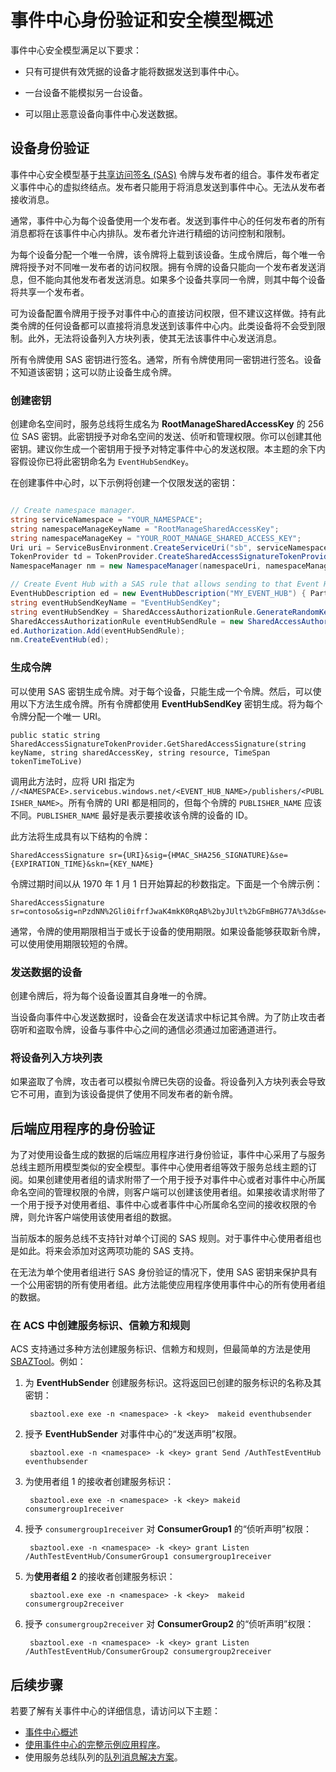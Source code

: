 <properties 
   pageTitle="事件中心身份验证和安全模型概述 | Azure"
   description="事件中心常见问题"
   services="event-hubs"
   documentationCenter="na"
   authors="sethmanheim"
   manager="timlt"
   editor="" />
<tags 
   ms.service="event-hubs"
   ms.date="10/07/2015"
   wacn.date="10/22/2015" />

# 事件中心身份验证和安全模型概述

事件中心安全模型满足以下要求：

- 只有可提供有效凭据的设备才能将数据发送到事件中心。

- 一台设备不能模拟另一台设备。

- 可以阻止恶意设备向事件中心发送数据。

## 设备身份验证

事件中心安全模型基于[共享访问签名 (SAS)](https://msdn.microsoft.com/zh-cn/library/dn170477.aspx) 令牌与发布者的组合。事件发布者定义事件中心的虚拟终结点。发布者只能用于将消息发送到事件中心。无法从发布者接收消息。

通常，事件中心为每个设备使用一个发布者。发送到事件中心的任何发布者的所有消息都将在该事件中心内排队。发布者允许进行精细的访问控制和限制。

为每个设备分配一个唯一令牌，该令牌将上载到该设备。生成令牌后，每个唯一令牌将授予对不同唯一发布者的访问权限。拥有令牌的设备只能向一个发布者发送消息，但不能向其他发布者发送消息。如果多个设备共享同一令牌，则其中每个设备将共享一个发布者。

可为设备配置令牌用于授予对事件中心的直接访问权限，但不建议这样做。持有此类令牌的任何设备都可以直接将消息发送到该事件中心内。此类设备将不会受到限制。此外，无法将设备列入方块列表，使其无法该事件中心发送消息。

所有令牌使用 SAS 密钥进行签名。通常，所有令牌使用同一密钥进行签名。设备不知道该密钥；这可以防止设备生成令牌。

### 创建密钥

创建命名空间时，服务总线将生成名为 **RootManageSharedAccessKey** 的 256 位 SAS 密钥。此密钥授予对命名空间的发送、侦听和管理权限。你可以创建其他密钥。建议你生成一个密钥用于授予对特定事件中心的发送权限。本主题的余下内容假设你已将此密钥命名为 `EventHubSendKey`。

在创建事件中心时，以下示例将创建一个仅限发送的密钥：

```C#

// Create namespace manager.
string serviceNamespace = "YOUR_NAMESPACE";
string namespaceManageKeyName = "RootManageSharedAccessKey";
string namespaceManageKey = "YOUR_ROOT_MANAGE_SHARED_ACCESS_KEY";
Uri uri = ServiceBusEnvironment.CreateServiceUri("sb", serviceNamespace, string.Empty);
TokenProvider td = TokenProvider.CreateSharedAccessSignatureTokenProvider(namespaceManageKeyName, namespaceManageKey);
NamespaceManager nm = new NamespaceManager(namespaceUri, namespaceManageTokenProvider);

// Create Event Hub with a SAS rule that allows sending to that Event Hub.
EventHubDescription ed = new EventHubDescription("MY_EVENT_HUB") { PartitionCount = 32 };
string eventHubSendKeyName = "EventHubSendKey";
string eventHubSendKey = SharedAccessAuthorizationRule.GenerateRandomKey();
SharedAccessAuthorizationRule eventHubSendRule = new SharedAccessAuthorizationRule(eventHubSendKeyName, eventHubSendKey, new[] { AccessRights.Send });
ed.Authorization.Add(eventHubSendRule); 
nm.CreateEventHub(ed);

```

### 生成令牌

可以使用 SAS 密钥生成令牌。对于每个设备，只能生成一个令牌。然后，可以使用以下方法生成令牌。所有令牌都使用 **EventHubSendKey** 密钥生成。将为每个令牌分配一个唯一 URI。

	public static string SharedAccessSignatureTokenProvider.GetSharedAccessSignature(string keyName, string sharedAccessKey, string resource, TimeSpan tokenTimeToLive)

调用此方法时，应将 URI 指定为 `//<NAMESPACE>.servicebus.windows.net/<EVENT_HUB_NAME>/publishers/<PUBLISHER_NAME>`。所有令牌的 URI 都是相同的，但每个令牌的 `PUBLISHER_NAME` 应该不同。`PUBLISHER_NAME` 最好是表示要接收该令牌的设备的 ID。

此方法将生成具有以下结构的令牌：

	SharedAccessSignature sr={URI}&sig={HMAC_SHA256_SIGNATURE}&se={EXPIRATION_TIME}&skn={KEY_NAME}

令牌过期时间以从 1970 年 1 月 1 日开始算起的秒数指定。下面是一个令牌示例：

	SharedAccessSignature sr=contoso&sig=nPzdNN%2Gli0ifrfJwaK4mkK0RqAB%2byJUlt%2bGFmBHG77A%3d&se=1403130337&skn=RootManageSharedAccessKey

通常，令牌的使用期限相当于或长于设备的使用期限。如果设备能够获取新令牌，可以使用使用期限较短的令牌。

### 发送数据的设备

创建令牌后，将为每个设备设置其自身唯一的令牌。

当设备向事件中心发送数据时，设备会在发送请求中标记其令牌。为了防止攻击者窃听和盗取令牌，设备与事件中心之间的通信必须通过加密通道进行。

### 将设备列入方块列表

如果盗取了令牌，攻击者可以模拟令牌已失窃的设备。将设备列入方块列表会导致它不可用，直到为该设备提供了使用不同发布者的新令牌。

## 后端应用程序的身份验证

为了对使用设备生成的数据的后端应用程序进行身份验证，事件中心采用了与服务总线主题所用模型类似的安全模型。事件中心使用者组等效于服务总线主题的订阅。如果创建使用者组的请求附带了一个用于授予对事件中心或者对事件中心所属命名空间的管理权限的令牌，则客户端可以创建该使用者组。如果接收请求附带了一个用于授予对使用者组、事件中心或者事件中心所属命名空间的接收权限的令牌，则允许客户端使用该使用者组的数据。

当前版本的服务总线不支持针对单个订阅的 SAS 规则。对于事件中心使用者组也是如此。将来会添加对这两项功能的 SAS 支持。

在无法为单个使用者组进行 SAS 身份验证的情况下，使用 SAS 密钥来保护具有一个公用密钥的所有使用者组。此方法能使应用程序使用事件中心的所有使用者组的数据。

### 在 ACS 中创建服务标识、信赖方和规则

ACS 支持通过多种方法创建服务标识、信赖方和规则，但最简单的方法是使用 [SBAZTool](http://code.msdn.microsoft.com/windowsazure/Authorization-SBAzTool-6fd76d93)。例如：

1. 为 **EventHubSender** 创建服务标识。这将返回已创建的服务标识的名称及其密钥：

		sbaztool.exe exe -n <namespace> -k <key>  makeid eventhubsender

2. 授予 **EventHubSender** 对事件中心的“发送声明”权限。

		sbaztool.exe -n <namespace> -k <key> grant Send /AuthTestEventHub eventhubsender

3. 为使用者组 1 的接收者创建服务标识：

		sbaztool.exe exe -n <namespace> -k <key> makeid consumergroup1receiver

4. 授予 `consumergroup1receiver` 对 **ConsumerGroup1** 的“侦听声明”权限：

		sbaztool.exe -n <namespace> -k <key> grant Listen /AuthTestEventHub/ConsumerGroup1 consumergroup1receiver

5. 为**使用者组 2** 的接收者创建服务标识：

		sbaztool.exe exe -n <namespace> -k <key>  makeid consumergroup2receiver

6. 授予 `consumergroup2receiver` 对 **ConsumerGroup2** 的“侦听声明”权限：

		sbaztool.exe -n <namespace> -k <key> grant Listen /AuthTestEventHub/ConsumerGroup2 consumergroup2receiver

## 后续步骤

若要了解有关事件中心的详细信息，请访问以下主题：

- [事件中心概述]
- [使用事件中心的完整示例应用程序]。
- 使用服务总线队列的[队列消息解决方案]。

[事件中心概述]: /documentation/articles/event-hubs-overview
[使用事件中心的完整示例应用程序]: https://code.msdn.microsoft.com/windowsazure/Service-Bus-Event-Hub-286fd097
[队列消息解决方案]: /documentation/articles/cloud-services-dotnet-multi-tier-app-using-service-bus-queues
<!---HONumber=66-->
